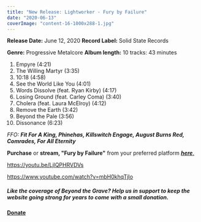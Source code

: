 ```yaml
---
title: "New Release: Lightworker - Fury by Failure"
date: "2020-06-13"
coverImage: "content-16-1000x288-1.jpg"
---
```


**Release Date:** June 12, 2020 **Record Label:** Solid State Records

**Genre:** Progressive Metalcore **Album length:** 10 tracks: 43 minutes

1. Empyre (4:21)
2. The Willing Martyr (3:35)
3. 10:18 (4:58)
4. See the World Like You (4:01)
5. Words Dissolve (feat. Ryan Kirby) (4:17)
6. Losing Ground (feat. Carley Coma) (3:40)
7. Cholera (feat. Laura McElroy) (4:12)
8. Remove the Earth (3:42)
9. Beyond the Pale (3:56)
10. Dissonance (6:23)

_FFO: **Fit For A King, Phinehas, Killswitch Engage, August Burns Red, Comrades, For All Eternity**_

**Purchase** or **stream, "Fury by Failure"** from your preferred platform [**_here_**.](https://lightworker.ffm.to/fury?fbclid=IwAR2Wwv1l0Mqvss0xyXqSAi5sL_F5LqnVc4imS_d53PP23WNcuLwPXi97DqU)

https://youtu.be/LjlQPHRVDVs

https://www.youtube.com/watch?v=mbH0khqTjIo

##### Like the coverage of Beyond the Grave? Help us in support to keep the website going strong for years to come with a small donation.

#### [Donate](https://paypal.me/beyondthegrave777?locale.x=en_US)
